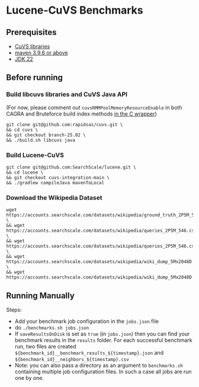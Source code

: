 # Lucene-CuVS Benchmarks

## Prerequisites
- [CuVS libraries](https://docs.rapids.ai/api/cuvs/stable/build/#build-from-source)
- [maven 3.9.6 or above](https://maven.apache.org/download.cgi)
- [JDK 22](https://openjdk.org/projects/jdk/22/)

## Before running

### Build libcuvs libraries and CuVS Java API
(For now, please comment out `cuvsRMMPoolMemoryResourceEnable` in both CAGRA and Bruteforce build index methods [in the C wrapper](https://github.com/rapidsai/cuvs/blob/branch-25.02/java/internal/src/cuvs_java.c))
```
git clone git@github.com:rapidsai/cuvs.git \
&& cd cuvs \
&& git checkout branch-25.02 \
&& ./build.sh libcuvs java
```
### Build Lucene-CuVS
```
git clone git@github.com:SearchScale/lucene.git \
&& cd lucene \
&& git checkout cuvs-integration-main \
&& ./gradlew compileJava mavenToLocal
```

### Download the Wikipedia Dataset
```
wget https://accounts.searchscale.com/datasets/wikipedia/ground_truth_2P5M_546x64.csv \
&& wget https://accounts.searchscale.com/datasets/wikipedia/queries_2P5M_546.csv \
&& wget https://accounts.searchscale.com/datasets/wikipedia/queries_2P5M_546.csv.mapdb \
&& wget https://accounts.searchscale.com/datasets/wikipedia/wiki_dump_5Mx2048D.csv.gz \
&& wget https://accounts.searchscale.com/datasets/wikipedia/wiki_dump_5Mx2048D.csv.gz.mapdb
```

## Running Manually
Steps:
- Add your benchmark job configuration in the `jobs.json` file
- do `./benchmarks.sh jobs.json`
- If `saveResultsOnDisk` is set as `true` (in `jobs.json`) then you can find your benchmark results in the `results` folder. For each successful benchmark run, two files are created `${benchmark_id}__benchmark_results_${timestamp}.json` and `${benchmark_id}__neighbors_${timestamp}.csv`
- Note: you can also pass a directory as an argument to `benchmarks.sh` containing multiple job configuration files. In such a case all jobs are run one by one.
